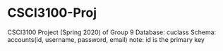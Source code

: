 # CSCI3100-Proj
CSCI3100 Project (Spring 2020) of Group 9
Database: cuclass
Schema: 
accounts(id, username, password, email) note: id is the primary key

